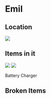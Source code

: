 # Emil

## Location
![](cf99e6726ec4623883ead9d491dd9a93_MD5.webp)


## Items in it
![](294aa0683300c0d3faaad89d5fd413dc_MD5.webp)
![](b34de69c425672cdccc0cd8db02b32d3_MD5.webp)

Battery Charger

## Broken Items
